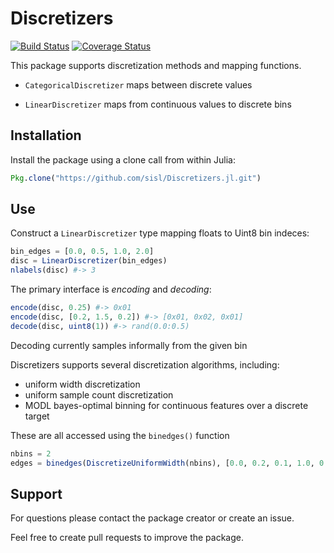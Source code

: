 # Discretizers

[![Build Status](https://travis-ci.org/sisl/Discretizers.jl.svg?branch=master)](https://travis-ci.org/sisl/Discretizers.jl)
[![Coverage Status](https://coveralls.io/repos/sisl/Discretizers.jl/badge.png)](https://coveralls.io/r/sisl/Discretizers.jl)

This package supports discretization methods and mapping functions.

* `CategoricalDiscretizer` maps between discrete values

* `LinearDiscretizer` maps from continuous values to discrete bins

## Installation

Install the package using a clone call from within Julia:

```julia
Pkg.clone("https://github.com/sisl/Discretizers.jl.git")
```

## Use

Construct a `LinearDiscretizer` type mapping floats to Uint8 bin indeces:

```julia
bin_edges = [0.0, 0.5, 1.0, 2.0]
disc = LinearDiscretizer(bin_edges)
nlabels(disc) #-> 3
```

The primary interface is *encoding* and *decoding*:

```julia
encode(disc, 0.25) #-> 0x01
encode(disc, [0.2, 1.5, 0.2]) #-> [0x01, 0x02, 0x01]
decode(disc, uint8(1)) #-> rand(0.0:0.5)
```

Decoding currently samples informally from the given bin

Discretizers supports several discretization algorithms, including:

* uniform width discretization
* uniform sample count discretization
* MODL bayes-optimal binning for continuous features over a discrete target

These are all accessed using the `binedges()` function

```julia
nbins = 2
edges = binedges(DiscretizeUniformWidth(nbins), [0.0, 0.2, 0.1, 1.0, 0.6]) #-> [0.0, 0.5, 1.0]
```

## Support

For questions please contact the package creator or create an issue.

Feel free to create pull requests to improve the package.
